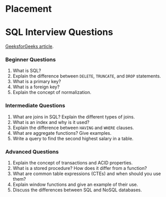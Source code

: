 # Placement
# SQL Interview Questions
[GeeksforGeeks article](https://www.geeksforgeeks.org/sql-interview-questions/#intermediate-sql-interview-questions-and-answers).
  ### Beginner Questions
1. What is SQL?
2. Explain the difference between `DELETE`, `TRUNCATE`, and `DROP` statements.
3. What is a primary key?
4. What is a foreign key?
5. Explain the concept of normalization.
  ### Intermediate Questions
1. What are joins in SQL? Explain the different types of joins.
2. What is an index and why is it used?
3. Explain the difference between `HAVING` and `WHERE` clauses.
4. What are aggregate functions? Give examples.
5. Write a query to find the second highest salary in a table.
  ### Advanced Questions
1. Explain the concept of transactions and ACID properties.
2. What is a stored procedure? How does it differ from a function?
3. What are common table expressions (CTEs) and when should you use them?
4. Explain window functions and give an example of their use.
5. Discuss the differences between SQL and NoSQL databases.


